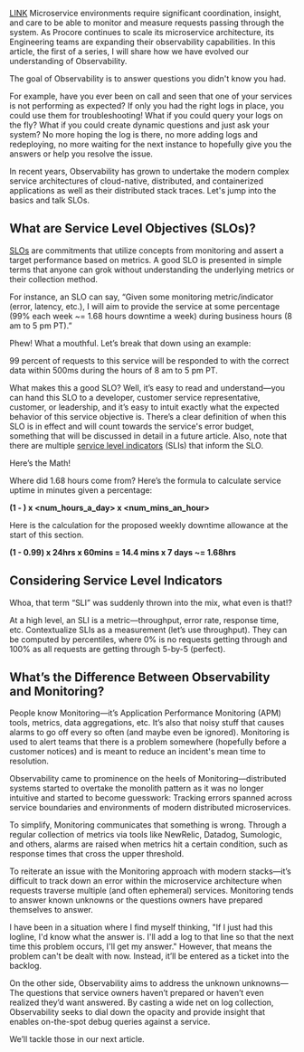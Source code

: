 [LINK](https://engineering.procore.com/observability-basics/)
Microservice environments require significant coordination, insight, and care to be able to monitor and measure requests passing through the system. As Procore continues to scale its microservice architecture, its Engineering teams are expanding their observability capabilities.  In this article, the first of a series, I will share how we have evolved our understanding of Observability.

The goal of Observability is to answer questions you didn't know you had.

For example, have you ever been on call and seen that one of your services is not performing as expected? If only you had the right logs in place, you could use them for troubleshooting! What if you could query your logs on the fly? What if you could create dynamic questions and just ask your system? No more hoping the log is there, no more adding logs and redeploying, no more waiting for the next instance to hopefully give you the answers or help you resolve the issue.

In recent years, Observability has grown to undertake the modern complex service architectures of cloud-native, distributed, and containerized applications as well as their distributed stack traces. Let's jump into the basics and talk SLOs.

## What are Service Level Objectives (SLOs)?
[SLOs](https://en.wikipedia.org/wiki/Service-level_objective) are commitments that utilize concepts from monitoring and assert a target performance based on metrics. A good SLO is presented in simple terms that anyone can grok without understanding the underlying metrics or their collection method.

For instance, an SLO can say, “Given some monitoring metric/indicator (error, latency, etc.), I will aim to provide the service at some percentage (99% each week ~= 1.68 hours downtime a week) during business hours (8 am to 5 pm PT).”

Phew! What a mouthful. Let’s break that down using an example:

99 percent of requests to this service will be responded to with the correct data within 500ms during the hours of 8 am to 5 pm PT.

What makes this a good SLO? Well, it’s easy to read and understand—you can hand this SLO to a developer, customer service representative, customer, or leadership, and it’s easy to intuit exactly what the expected behavior of this service objective is. There’s a clear definition of when this SLO is in effect and will count towards the service's error budget, something that will be discussed in detail in a future article. Also, note that there are multiple [service level indicators](https://en.wikipedia.org/wiki/Service_level_indicator) (SLIs) that inform the SLO.

Here’s the Math!

Where did 1.68 hours come from? Here’s the formula to calculate service uptime in minutes given a percentage:

**(1 - <percentage>) x <num_hours_a_day> x <num_mins_an_hour>**

Here is the calculation for the proposed weekly downtime allowance at the start of this section.

**(1 - 0.99) x 24hrs x 60mins = 14.4 mins x 7 days ~= 1.68hrs**

## Considering Service Level Indicators
Whoa, that term “SLI” was suddenly thrown into the mix, what even is that!?

At a high level, an SLI is a metric—throughput, error rate, response time, etc. Contextualize SLIs as a measurement (let’s use throughput). They can be computed by percentiles, where 0% is no requests getting through and 100% as all requests are getting through 5-by-5 (perfect).

## What’s the Difference Between Observability and Monitoring?
People know Monitoring—it’s Application Performance Monitoring (APM) tools, metrics, data aggregations, etc. It’s also that noisy stuff that causes alarms to go off every so often (and maybe even be ignored). Monitoring is used to alert teams that there is a problem somewhere (hopefully before a customer notices) and is meant to reduce an incident's mean time to resolution.

Observability came to prominence on the heels of Monitoring—distributed systems started to overtake the monolith pattern as it was no longer intuitive and started to become guesswork: Tracking errors spanned across service boundaries and environments of modern distributed microservices.

To simplify, Monitoring communicates that something is wrong. Through a regular collection of metrics via tools like NewRelic, Datadog, Sumologic, and others, alarms are raised when metrics hit a certain condition, such as response times that cross the upper threshold.

To reiterate an issue with the Monitoring approach with modern stacks—it’s difficult to track down an error within the microservice architecture when requests traverse multiple (and often ephemeral) services. Monitoring tends to answer known unknowns or the questions owners have prepared themselves to answer.

I have been in a situation where I find myself thinking, "If I just had this logline, I'd know what the answer is. I'll add a log to that line so that the next time this problem occurs, I'll get my answer." However, that means the problem can't be dealt with now. Instead, it’ll be entered as a ticket into the backlog.

On the other side, Observability aims to address the unknown unknowns—The questions that service owners haven’t prepared or haven’t even realized they’d want answered. By casting a wide net on log collection, Observability seeks to dial down the opacity and provide insight that enables on-the-spot debug queries against a service.

We’ll tackle those in our next article.
